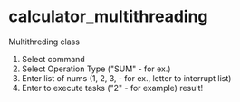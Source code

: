 # calculator_multithreading
Multithreding class

1. Select command
2. Select Operation Type ("SUM" - for ex.)
3. Enter list of nums (1, 2, 3, - for ex., letter to interrupt list)
4. Enter to execute tasks ("2" - for example)
result!
